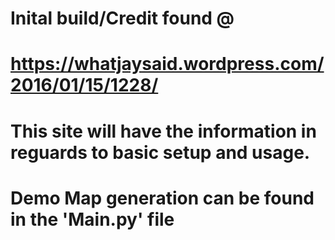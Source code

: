 # Inital build/Credit found @
# https://whatjaysaid.wordpress.com/2016/01/15/1228/
# This site will have the information in reguards to basic setup and usage.

# Demo Map generation can be found in the '__Main__.py' file

